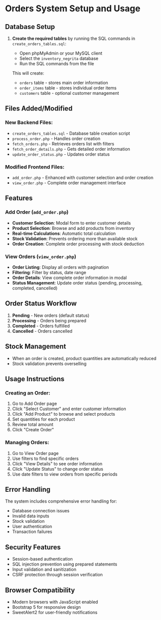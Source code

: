 # Orders System Setup and Usage

## Database Setup

1. **Create the required tables** by running the SQL commands in `create_orders_tables.sql`:
   - Open phpMyAdmin or your MySQL client
   - Select the `inventory_negrita` database
   - Run the SQL commands from the file

   This will create:
   - `orders` table - stores main order information
   - `order_items` table - stores individual order items
   - `customers` table - optional customer management

## Files Added/Modified

### New Backend Files:
- `create_orders_tables.sql` - Database table creation script
- `process_order.php` - Handles order creation
- `fetch_orders.php` - Retrieves orders list with filters
- `fetch_order_details.php` - Gets detailed order information
- `update_order_status.php` - Updates order status

### Modified Frontend Files:
- `add_order.php` - Enhanced with customer selection and order creation
- `view_order.php` - Complete order management interface

## Features

### Add Order (`add_order.php`)
- **Customer Selection**: Modal form to enter customer details
- **Product Selection**: Browse and add products from inventory
- **Real-time Calculations**: Automatic total calculation
- **Stock Validation**: Prevents ordering more than available stock
- **Order Creation**: Complete order processing with stock deduction

### View Orders (`view_order.php`)
- **Order Listing**: Display all orders with pagination
- **Filtering**: Filter by status, date range
- **Order Details**: View complete order information in modal
- **Status Management**: Update order status (pending, processing, completed, cancelled)

## Order Status Workflow

1. **Pending** - New orders (default status)
2. **Processing** - Orders being prepared
3. **Completed** - Orders fulfilled
4. **Cancelled** - Orders cancelled

## Stock Management

- When an order is created, product quantities are automatically reduced
- Stock validation prevents overselling

## Usage Instructions

### Creating an Order:
1. Go to Add Order page
2. Click "Select Customer" and enter customer information
3. Click "Add Product" to browse and select products
4. Set quantities for each product
5. Review total amount
6. Click "Create Order"

### Managing Orders:
1. Go to View Order page
2. Use filters to find specific orders
3. Click "View Details" to see order information
4. Click "Update Status" to change order status
5. Use date filters to view orders from specific periods

## Error Handling

The system includes comprehensive error handling for:
- Database connection issues
- Invalid data inputs
- Stock validation
- User authentication
- Transaction failures

## Security Features

- Session-based authentication
- SQL injection prevention using prepared statements
- Input validation and sanitization
- CSRF protection through session verification

## Browser Compatibility

- Modern browsers with JavaScript enabled
- Bootstrap 5 for responsive design
- SweetAlert2 for user-friendly notifications

